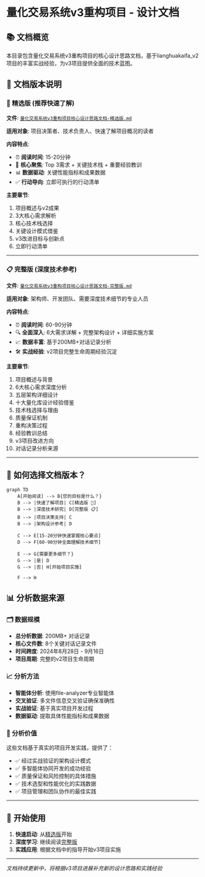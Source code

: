 # 量化交易系统v3重构项目 - 设计文档

## 📚 文档概览

本目录包含量化交易系统v3重构项目的核心设计思路文档，基于lianghuakaifa_v2项目的丰富实战经验，为v3项目提供全面的技术蓝图。

## 📖 文档版本说明

### 🎯 精选版 (推荐快速了解)
**文件**: [`量化交易系统v3重构项目核心设计思路文档-精选版.md`](./量化交易系统v3重构项目核心设计思路文档-精选版.md)

**适用对象**: 项目决策者、技术负责人、快速了解项目概况的读者

**内容特点**:
- ⏰ **阅读时间**: 15-20分钟
- 🎯 **核心聚焦**: Top 3需求 + 关键技术栈 + 重要经验教训
- 📊 **数据驱动**: 关键性能指标和成果数据
- ✅ **行动导向**: 立即可执行的行动清单

**主要章节**:
1. 项目概述与v2成果
2. 3大核心需求解析
3. 核心技术栈选择
4. 关键设计模式借鉴
5. v3改进目标与创新点
6. 立即行动清单

---

### 📋 完整版 (深度技术参考)
**文件**: [`量化交易系统v3重构项目核心设计思路文档-完整版.md`](./量化交易系统v3重构项目核心设计思路文档-完整版.md)

**适用对象**: 架构师、开发团队、需要深度技术细节的专业人员

**内容特点**:
- ⏰ **阅读时间**: 60-90分钟
- 🔍 **全面深入**: 6大需求详解 + 完整架构设计 + 详细实施方案
- 📈 **数据丰富**: 基于200MB+对话记录分析
- 🛠️ **实战经验**: v2项目完整生命周期经验沉淀

**主要章节**:
1. 项目概述与背景
2. 6大核心需求深度分析
3. 五层架构详细设计
4. 十大量化库设计经验借鉴
5. 技术栈选择与理由
6. 质量保证机制
7. 重构决策过程
8. 经验教训总结
9. v3项目改进方向
10. 对话记录分析来源

---

## 🎯 如何选择文档版本？

```mermaid
graph TD
    A[开始阅读] --> B{您的目标是什么？}
    B --> |快速了解项目| C[精选版 📄]
    B --> |深度技术研究| D[完整版 📋]
    B --> |项目决策支持| C
    B --> |架构设计参考| D

    C --> E[15-20分钟快速掌握核心要点]
    D --> F[60-90分钟全面理解技术细节]

    E --> G{需要更多细节？}
    G --> |是| D
    G --> |否| H[开始项目实施]

    F --> H
```

## 📊 分析数据来源

### 🗂️ 数据规模
- **总分析数据**: 200MB+ 对话记录
- **核心文件数**: 8个关键对话记录文件
- **时间跨度**: 2024年8月28日 - 9月16日
- **项目周期**: 完整的v2项目生命周期

### 📈 分析方法
- **智能体分析**: 使用file-analyzer专业智能体
- **交叉验证**: 多文件信息交叉验证确保准确性
- **实战验证**: 基于真实项目开发过程
- **数据驱动**: 提取具体性能指标和成果数据

### 🎯 分析价值
这些文档基于真实的项目开发实践，提供了：
- ✅ 经过实战验证的架构设计模式
- ✅ 多智能体协同开发的成功经验
- ✅ 质量保证和风险控制的具体措施
- ✅ 技术选型和性能优化的实践数据
- ✅ 项目管理和团队协作的最佳实践

---

## 🚀 开始使用

1. **快速启动**: 从[精选版](./量化交易系统v3重构项目核心设计思路文档-精选版.md)开始
2. **深度学习**: 继续阅读[完整版](./量化交易系统v3重构项目核心设计思路文档-完整版.md)
3. **实践应用**: 根据文档中的指导开始v3项目实施

---

*文档持续更新中，将根据v3项目进展补充新的设计思路和实践经验*